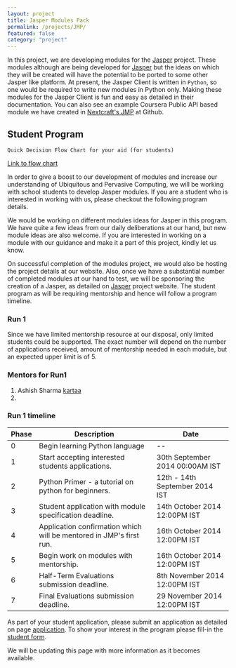 ```yaml
---
layout: project
title: Jasper Modules Pack
permalink: /projects/JMP/
featured: false
category: "project"
---
```


In this project, we are developing modules for the [Jasper][Jasper] project. These modules although are being developed for [Jasper][Jasper] but the ideas on which they will be created will have the potential to be ported to some other Jasper like platform. 
At present, the Jasper Client is written in `Python`, so one would be required to write new modules in Python only. Making these modules for the Jasper Client is fun and easy as detailed in their documentation. You can also see an example  Coursera Public API based module we have created in [Nextcraft's JMP][JMP] at Github. 

## Student Program

```
Quick Decision Flow Chart for your aid (for students)
```
[Link to flow chart][flowchart]


In order to give a boost to our development of modules and increase our understanding of Ubiquitous and Pervasive Computing, we will be working with school students to develop Jasper modules. If you are a student who is interested in working with us, please checkout the following program details.


We would be working on different modules ideas for Jasper in this program. We have quite a few ideas from our daily deliberations at our hand, but new module ideas are also welcome. If you are interested in working on a module with our guidance and make it a part of this project, kindly let us know.

On successful completion of the modules project, we would also be hosting the project details at our website. Also, once we have a substantial number of completed modules at our hand to test, we will be sponsoring the creation of a Jasper, as detailed on [Jasper][Jasper] project website. The student program as will be requiring mentorship and hence will follow a program timeline.

### Run 1
Since we have limited mentorship resource at our disposal, only limited students could be supported. The exact number will depend on the number of applications received, amount of mentorship needed in each module, but an expected upper limit is of 5. 

### Mentors for Run1
1. Ashish Sharma [kartaa][mentor1]
2. 


### Run 1 timeline

| Phase  | Description  | Date |
|---|---|---|
| 0  | Begin learning Python language  | --  |
| 1  | Start accepting interested students applications.  | 30th September 2014 00:00AM IST  |
| 2  | Python Primer - a tutorial on python for beginners. | 12th - 14th September 2014 IST |
| 3  | Student application with module specification deadline.  | 14th October 2014 12:00PM IST  |
| 4  | Application confirmation which will be mentored in JMP's first run.  | 16th October 2014 12:00PM IST  |
| 5  | Begin work on modules with mentorship.  | 16th October 2014 12:00PM IST   |
| 6  | Half-Term Evaluations submission deadline.  | 8th November 2014 12:00PM IST  |
| 7  | Final Evaluations submission deadline.  | 29 November 2014 12:00PM IST  |

As part of your student application, please submit an application as detailed on page [application][application].
To show your interest in the program please fill-in the [student form][form].


We will be updating this page with more information as it becomes available.

[JMP]:  https://github.com/nextcraft/JMP
[Jasper]: http://jasperproject.github.io/
[form]: https://docs.google.com/forms/d/1lhxsq5OSpbcbhA7SgzpjrLD7OU99elFddPaTJBCbhMk/viewform?usp=send_form
[application]: https://github.com/nextcraft/JMP/wiki/Sample-Application-%28For-JMP-Student-Program%29
[mentor1]: https://github.com/kartaa
[flowchart]: /images/Nextcraft-JMP-StudentProgram-Helper-FlowChart.png
